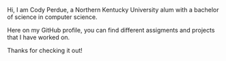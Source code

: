 Hi, I am Cody Perdue, a Northern Kentucky University alum with a bachelor of science in computer science.

Here on my GitHub profile, you can find different assigments and projects that I have worked on.

Thanks for checking it out!
